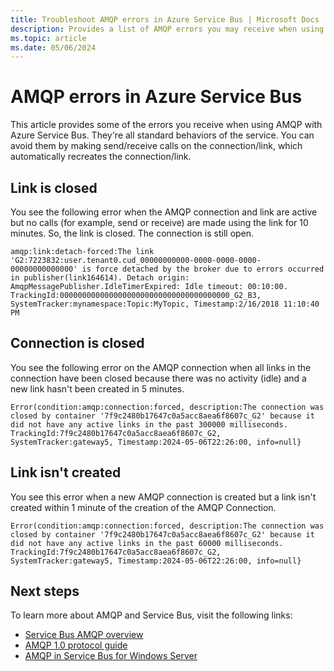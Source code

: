 ```yaml
---
title: Troubleshoot AMQP errors in Azure Service Bus | Microsoft Docs
description: Provides a list of AMQP errors you may receive when using Azure Service Bus, and cause of those errors.
ms.topic: article
ms.date: 05/06/2024
---
```



# AMQP errors in Azure Service Bus
This article provides some of the errors you receive when using AMQP with Azure Service Bus. They're all standard behaviors of the service. You can avoid them by making send/receive calls on the connection/link, which automatically recreates the connection/link.

## Link is closed 
You see the following error when the AMQP connection and link are active but no calls (for example, send or receive) are made using the link for 10 minutes. So, the link is closed. The connection is still open.

```
amqp:link:detach-forced:The link 'G2:7223832:user.tenant0.cud_00000000000-0000-0000-0000-00000000000000' is force detached by the broker due to errors occurred in publisher(link164614). Detach origin: AmqpMessagePublisher.IdleTimerExpired: Idle timeout: 00:10:00. TrackingId:00000000000000000000000000000000000000_G2_B3, SystemTracker:mynamespace:Topic:MyTopic, Timestamp:2/16/2018 11:10:40 PM
```

## Connection is closed
You see the following error on the AMQP connection when all links in the connection have been closed because there was no activity (idle) and a new link hasn't been created in 5 minutes.

```
Error(condition:amqp:connection:forced, description:The connection was closed by container '7f9c2480b17647c0a5acc8aea6f8607c_G2' because it did not have any active links in the past 300000 milliseconds. TrackingId:7f9c2480b17647c0a5acc8aea6f8607c_G2, SystemTracker:gateway5, Timestamp:2024-05-06T22:26:00, info=null}
```

## Link isn't created 
You see this error when a new AMQP connection is created but a link isn't created within 1 minute of the creation of the AMQP Connection.

```
Error(condition:amqp:connection:forced, description:The connection was closed by container '7f9c2480b17647c0a5acc8aea6f8607c_G2' because it did not have any active links in the past 60000 milliseconds. TrackingId:7f9c2480b17647c0a5acc8aea6f8607c_G2, SystemTracker:gateway5, Timestamp:2024-05-06T22:26:00, info=null}
```

## Next steps

To learn more about AMQP and Service Bus, visit the following links:

* [Service Bus AMQP overview]
* [AMQP 1.0 protocol guide]
* [AMQP in Service Bus for Windows Server]

[Service Bus AMQP overview]: service-bus-amqp-overview.md
[AMQP 1.0 protocol guide]: service-bus-amqp-protocol-guide.md
[AMQP in Service Bus for Windows Server]: /previous-versions/service-bus-archive/dn282144(v=azure.100)
